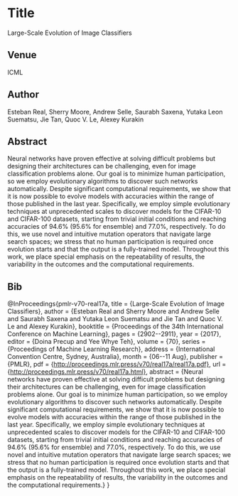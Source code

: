 # Title
Large-Scale Evolution of Image Classifiers

## Venue
ICML

## Author
Esteban Real, Sherry Moore, Andrew Selle, Saurabh Saxena, Yutaka Leon Suematsu, Jie Tan, Quoc V. Le, Alexey Kurakin

## Abstract
Neural networks have proven effective at solving difficult problems but designing their architectures can be challenging, even for image classification problems alone. Our goal is to minimize human participation, so we employ evolutionary algorithms to discover such networks automatically. Despite significant computational requirements, we show that it is now possible to evolve models with accuracies within the range of those published in the last year. Specifically, we employ simple evolutionary techniques at unprecedented scales to discover models for the CIFAR-10 and CIFAR-100 datasets, starting from trivial initial conditions and reaching accuracies of 94.6\% (95.6\% for ensemble) and 77.0\%, respectively. To do this, we use novel and intuitive mutation operators that navigate large search spaces; we stress that no human participation is required once evolution starts and that the output is a fully-trained model. Throughout this work, we place special emphasis on the repeatability of results, the variability in the outcomes and the computational requirements.

## Bib
@InProceedings{pmlr-v70-real17a,
  title = 	 {Large-Scale Evolution of Image Classifiers},
  author =       {Esteban Real and Sherry Moore and Andrew Selle and Saurabh Saxena and Yutaka Leon Suematsu and Jie Tan and Quoc V. Le and Alexey Kurakin},
  booktitle = 	 {Proceedings of the 34th International Conference on Machine Learning},
  pages = 	 {2902--2911},
  year = 	 {2017},
  editor = 	 {Doina Precup and Yee Whye Teh},
  volume = 	 {70},
  series = 	 {Proceedings of Machine Learning Research},
  address = 	 {International Convention Centre, Sydney, Australia},
  month = 	 {06--11 Aug},
  publisher =    {PMLR},
  pdf = 	 {http://proceedings.mlr.press/v70/real17a/real17a.pdf},
  url = 	 {http://proceedings.mlr.press/v70/real17a.html},
  abstract = 	 {Neural networks have proven effective at solving difficult problems but designing their architectures can be challenging, even for image classification problems alone. Our goal is to minimize human participation, so we employ evolutionary algorithms to discover such networks automatically. Despite significant computational requirements, we show that it is now possible to evolve models with accuracies within the range of those published in the last year. Specifically, we employ simple evolutionary techniques at unprecedented scales to discover models for the CIFAR-10 and CIFAR-100 datasets, starting from trivial initial conditions and reaching accuracies of 94.6\% (95.6\% for ensemble) and 77.0\%, respectively. To do this, we use novel and intuitive mutation operators that navigate large search spaces; we stress that no human participation is required once evolution starts and that the output is a fully-trained model. Throughout this work, we place special emphasis on the repeatability of results, the variability in the outcomes and the computational requirements.}
}
